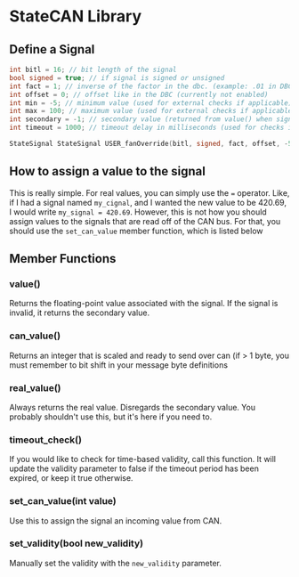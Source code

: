 # StateCAN Library

## Define a Signal

```cpp
int bitl = 16; // bit length of the signal
bool signed = true; // if signal is signed or unsigned
int fact = 1; // inverse of the factor in the dbc. (example: .01 in DBC means 100 here)
int offset = 0; // offset like in the DBC (currently not enabled)
int min = -5; // minimum value (used for external checks if applicable)
int max = 100; // maximum value (used for external checks if applicable)
int secondary = -1; // secondary value (returned from value() when signal is invalid))
int timeout = 1000; // timeout delay in milliseconds (used for checks if applicable)

StateSignal StateSignal USER_fanOverride(bitl, signed, fact, offset, -5, 100, -1, 1000);
```

## How to assign a value to the signal

This is really simple. For real values, you can simply use the `=` operator. Like, if I had a signal named `my_cignal`, and I wanted the new value to be 420.69, I would write `my_signal = 420.69`. However, this is not how you should assign values to the signals that are read off of the CAN bus. For that, you should use the `set_can_value` member function, which is listed below

## Member Functions

### value()

Returns the floating-point value associated with the signal. If the signal is invalid, it returns the secondary value.

### can_value()

Returns an integer that is scaled and ready to send over can (if > 1 byte, you must remember to bit shift in your message byte definitions

### real_value()

Always returns the real value. Disregards the secondary value. You probably shouldn't use this, but it's here if you need to.

### timeout_check()

If you would like to check for time-based validity, call this function. It will update the validity parameter to false if the timeout period has been expired, or keep it true otherwise.

### set_can_value(int value)

Use this to assign the signal an incoming value from CAN.

### set_validity(bool new_validity)

Manually set the validity with the `new_validity` parameter.


